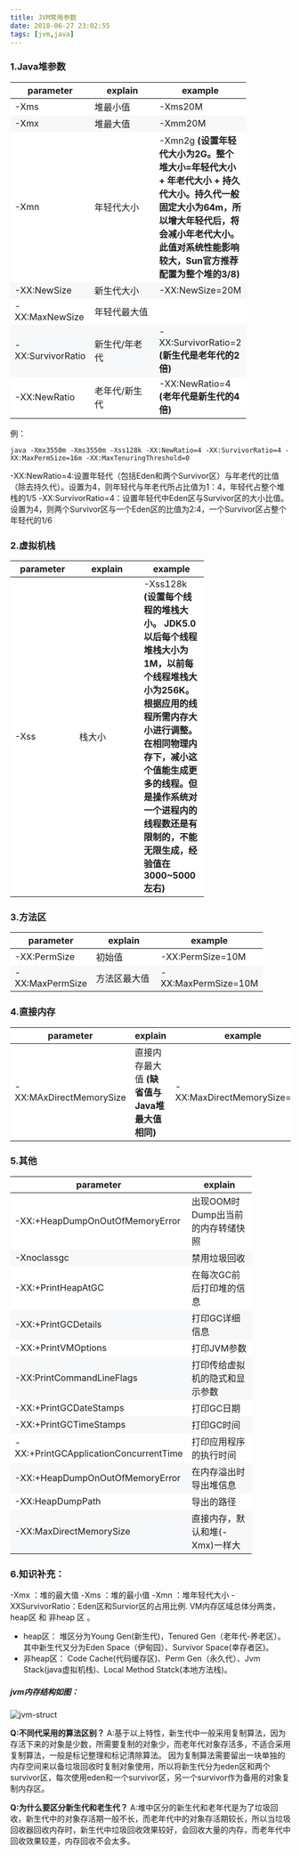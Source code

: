 ```yaml
---
title: JVM常用参数
date: 2018-06-27 23:02:55
tags: [jvm,java]
---
```


<style type="text/css">
table th{
    width: 100px;
}
table tr:nth-child(odd){
    background: #fff;
}
table tr:nth-child(even){
    background: #f6f8fa;
}
</style>

### 1.Java堆参数

|parameter|explain|example|
|--|--|--|
|-Xms|堆最小值|-Xms20M|
|-Xmx|堆最大值|-Xmm20M|
|-Xmn|年轻代大小|-Xmn2g  **(设置年轻代大小为2G。整个堆大小=年轻代大小 + 年老代大小 + 持久代大小。持久代一般固定大小为64m，所以增大年轻代后，将会减小年老代大小。此值对系统性能影响较大，Sun官方推荐配置为整个堆的3/8)**|
|-XX:NewSize|新生代大小|-XX:NewSize=20M|
|-XX:MaxNewSize|年轻代最大值||
|-XX:SurvivorRatio|新生代/年老代|-XX:SurvivorRatio=2 **(新生代是老年代的2倍)**|
|-XX:NewRatio|老年代/新生代|-XX:NewRatio=4 **(老年代是新生代的4倍)**|

例：
```
java -Xmx3550m -Xms3550m -Xss128k -XX:NewRatio=4 -XX:SurvivorRatio=4 -XX:MaxPermSize=16m -XX:MaxTenuringThreshold=0
```
-XX:NewRatio=4:设置年轻代（包括Eden和两个Survivor区）与年老代的比值（除去持久代）。设置为4，则年轻代与年老代所占比值为1：4，年轻代占整个堆栈的1/5
-XX:SurvivorRatio=4：设置年轻代中Eden区与Survivor区的大小比值。设置为4，则两个Survivor区与一个Eden区的比值为2:4，一个Survivor区占整个年轻代的1/6

<!--more-->
### 2.虚拟机栈

|parameter|explain|example|
|--|--|--|
|-Xss|栈大小|-Xss128k  **(设置每个线程的堆栈大小。 JDK5.0以后每个线程堆栈大小为1M，以前每个线程堆栈大小为256K。根据应用的线程所需内存大小进行调整。在相同物理内存下，减小这个值能生成更 多的线程。但是操作系统对一个进程内的线程数还是有限制的，不能无限生成，经验值在3000~5000左右)**|

### 3.方法区

|parameter|explain|example|
|--|--|--|
|-XX:PermSize|初始值|-XX:PermSize=10M|
|-XX:MaxPermSize|方法区最大值|-XX:MaxPermSize=10M|

### 4.直接内存
 
|parameter|explain|example|  
|--|--|--|  
|-XX:MAxDirectMemorySize|直接内存最大值  **(缺省值与Java堆最大值相同)**|-XX:MaxDirectMemorySize=10M|

### 5.其他
|parameter|explain|
|--|--|
|-XX:+HeapDumpOnOutOfMemoryError |出现OOM时Dump出当前的内存转储快照| 
|-Xnoclassgc |禁用垃圾回收|  
|-XX:+PrintHeapAtGC|在每次GC前后打印堆的信息|  
|-XX:+PrintGCDetails|打印GC详细信息|  
|-XX:+PrintVMOptions|打印JVM参数|  
|-XX:PrintCommandLineFlags|打印传给虚拟机的隐式和显示参数|  
|-XX:+PrintGCDateStamps|打印GC日期|  
|-XX:+PrintGCTimeStamps|打印GC时间|  
|-XX:+PrintGCApplicationConcurrentTime|打印应用程序的执行时间| 
|-XX:+HeapDumpOnOutOfMemoryError|在内存溢出时导出堆信息|
|-XX:HeapDumpPath|导出的路径|
|-XX:MaxDirectMemorySize|直接内存，默认和堆(-Xmx)一样大|

### 6.知识补充： 

-Xmx ：堆的最大值 
-Xms ：堆的最小值 
-Xmn ：堆年轻代大小 
-XXSurvivorRatio：Eden区和Survior区的占用比例.
VM内存区域总体分两类，heap区 和 非heap 区 。 
- heap区： 堆区分为Young Gen(新生代)，Tenured Gen（老年代-养老区）。其中新生代又分为Eden Space（伊甸园）、Survivor Space(幸存者区)。 
- 非heap区： Code Cache(代码缓存区)、Perm Gen（永久代）、Jvm Stack(java虚拟机栈)、Local Method Statck(本地方法栈)。

##### jvm内存结构如图：
![jvm-struct](https://res.cloudinary.com/akame-moe/image/upload/v1532633880/2018/06/jvm--struct.png)

**Q:不同代采用的算法区别？**
A:基于以上特性，新生代中一般采用复制算法，因为存活下来的对象是少数，所需要复制的对象少，而老年代对象存活多，不适合采用复制算法，一般是标记整理和标记清除算法。 
因为复制算法需要留出一块单独的内存空间来以备垃圾回收时复制对象使用，所以将新生代分为eden区和两个survivor区，每次使用eden和一个survivor区，另一个survivor作为备用的对象复制内存区。

**Q:为什么要区分新生代和老生代？** 
A:堆中区分的新生代和老年代是为了垃圾回收，新生代中的对象存活期一般不长，而老年代中的对象存活期较长，所以当垃圾回收器回收内存时，新生代中垃圾回收效果较好，会回收大量的内存，而老年代中回收效果较差，内存回收不会太多。
